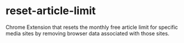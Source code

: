 # reset-article-limit
Chrome Extension that resets the monthly free article limit for specific media sites by removing browser data associated with those sites.
